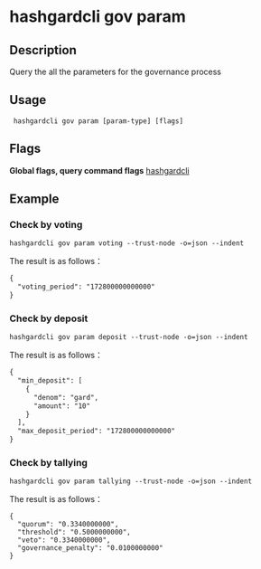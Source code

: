 # hashgardcli gov param

## Description

Query the all the parameters for the governance process

## Usage

```
 hashgardcli gov param [param-type] [flags]
```
## Flags

**Global flags, query command flags** [hashgardcli](../README.md)
 

## Example

### Check by voting

```shell
hashgardcli gov param voting --trust-node -o=json --indent
```

The result is as follows：

```txt
{
  "voting_period": "172800000000000"
}
```

### Check by deposit

```shell
hashgardcli gov param deposit --trust-node -o=json --indent
```

The result is as follows：

```txt
{
  "min_deposit": [
    {
      "denom": "gard",
      "amount": "10"
    }
  ],
  "max_deposit_period": "172800000000000"
}
```


### Check by tallying
```
hashgardcli gov param tallying --trust-node -o=json --indent
```

The result is as follows：
```
{
  "quorum": "0.3340000000",
  "threshold": "0.5000000000",
  "veto": "0.3340000000",
  "governance_penalty": "0.0100000000"
}
```